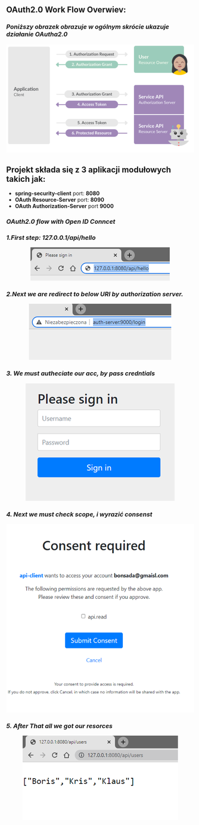 ## OAuth2.0 Work Flow Overwiev:
### *Poniższy obrazek obrazuje w ogólnym skrócie ukazuje działanie OAutha2.0*

<center><img src="images/normal.PNG"></center>

## Projekt składa się z 3 aplikacji modułowych takich jak:
- **spring-security-client**  port: **8080**
- **OAuth Resource-Server**   port: **8090**
- **OAuth Authorization-Server** port **9000**

### *OAuth2.0 flow with Open ID Conncet*

### *1.First step: 127.0.0.1/api/hello*
<!-- ![alt text](images/first.PNG "Tittle")   -->
<center><img src="images/first.PNG"></center>

### *2.Next we are redirect to below URI by authorization server.*
<!-- ![alt text](images/second_good.PNG "Tittle") -->
<center><img src="images/second_good.PNG"></center>

### *3. We must autheciate our acc, by pass credntials*

<!-- ![alt text](images/3.PNG "Tittle") -->
<center><img src="images/3.PNG"></center>

### *4. Next we must check  scope, i wyrazić consenst*
<center><img src="images/udzielenie_zgody.PNG"></center>

<!-- ![alt text](images/udzielenie_zgody.PNG "Tittle") -->

### *5. After That all we got our resorces*

<!-- ![alt text](images/getResources.PNG "Tittle") -->

<center><img src="images/getResources.PNG"></center>

